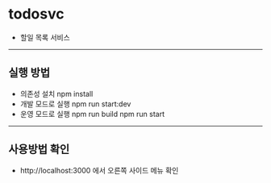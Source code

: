 # todosvc 
* 할일 목록 서비스
---------------------------------------
## 실행 방법
* 의존성 설치
npm install
* 개발 모드로 실행
npm run start:dev
* 운영 모드로 실행
npm run build
npm run start
----------------------------------------
## 사용방법 확인
* http://localhost:3000 에서 오른쪽 사이드 메뉴 확인
